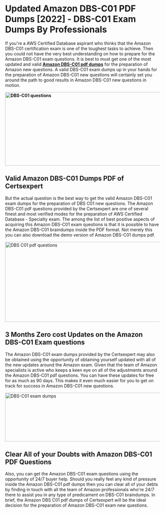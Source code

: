 <h1><strong>Updated Amazon DBS-C01 PDF Dumps [2022] - DBS-C01 Exam Dumps By Professionals&nbsp;</strong></h1>
<p><span style="font-weight: 400;">If you're a AWS Certified Database aspirant who thinks that the Amazon DBS-C01 certification exam is one of the toughest tasks to achieve. Then you could not have the very best understanding on how to prepare for the Amazon DBS-C01 exam questions. It is best to must get one of the most updated and valid <strong><a href="https://www.certsexpert.com/DBS-C01-pdf-questions.html">Amazon DBS-C01 pdf dumps</a></strong> for the preparation of Amazon new questions. A valid  DBS-C01 exam dumps up in your hands for the preparation of Amazon DBS-C01 new questions will certainly set you around the path to good results in Amazon DBS-C01 new questions in motion.</span></p>
<p><span style="font-weight: 400;"><strong><img style="display: block; margin-left: auto; margin-right: auto;" src="https://i.ibb.co/QXh983F/73475278-2429792180625311-4586132736837681152-n.jpg" alt="DBS-C01 questions" width="632" height="238" /></strong></span></p>
<h2><strong>Valid Amazon DBS-C01 Dumps PDF of Certsexpert</strong></h2>
<p><span style="font-weight: 400;">But the actual question is the best way to get the valid Amazon DBS-C01 exam dumps for the preparation of DBS C01 new questions. The Amazon DBS-C01 pdf questions provided by the Certsexpert are one of several finest and most verified modes for the preparation of AWS Certified Database - Specialty exam. The among the list of best positive aspects of acquiring this Amazon DBS-C01 exam questions is that it is possible to have the Amazon DBS-C01 braindumps inside the PDF format. Not merely this you can also download the demo version of Amazon DBS-C01 dumps pdf.</span></p>
<p><span style="font-weight: 400;"><img style="display: block; margin-left: auto; margin-right: auto;" src="https://i.ibb.co/Jd8hN2L/76714008-3182067705200142-8735104740007870464-n.jpg" alt="DBS C01 pdf questions" width="701" height="259" /></span></p>
<h2><strong>3 Months Zero cost Updates on the Amazon DBS-C01 Exam questions</strong></h2>
<p><span style="font-weight: 400;">The Amazon DBS-C01 exam dumps provided by the Certsexpert may also be obtained using the opportunity of obtaining yourself updated with all of the new updates around the Amazon exam. Given that the team of Amazon specialists is active who keeps a keen eye on all of the adjustments around the Amazon DBS-C01 pdf questions. You can have these updates for free for as much as 90 days. This makes it even much easier for you to get on track for success in Amazon DBS-C01 new questions.</span></p>
<p><span style="font-weight: 400;"><a href="https://www.certsexpert.com/DBS-C01-pdf-questions.html"><img style="display: block; margin-left: auto; margin-right: auto;" src="https://i.ibb.co/TMnKrkJ/75398236-424489711531572-5064688549987614720-n.jpg" alt="DBS-C01 exam dumps" width="714" height="158" /></a></span></p>
<h2><strong>Clear All of your Doubts with Amazon DBS-C01 PDF Questions</strong></h2>
<p>Also, you can get the Amazon DBS-C01 exam questions using the opportunity of 24/7 buyer help. Should you really feel any kind of pressure inside the Amazon DBS-C01 pdf dumps then you can clear all of your debts by finding in touch with all the team of Amazon professionals who're 24/7 there to assist you in any type of predicament on  DBS-C01 braindumps. In brief, the Amazon DBS C01 pdf dumps of Certsexpert will be the ideal decision for the preparation of Amazon DBS-C01 exam new questions.</p>
